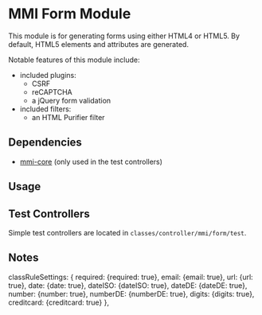 # MMI Form Module

This module is for generating forms using either HTML4 or HTML5.
By default, HTML5 elements and attributes are generated.

Notable features of this module include:

* included plugins:
    * CSRF
    * reCAPTCHA
	* a jQuery form validation
* included filters:
    * an HTML Purifier filter

## Dependencies

* [mmi-core](http://github.com/memakeit/mmi-core) (only used in the test controllers)

## Usage

## Test Controllers
Simple test controllers are located in `classes/controller/mmi/form/test`.


## Notes

classRuleSettings: {
	required: {required: true},
	email: {email: true},
	url: {url: true},
	date: {date: true},
	dateISO: {dateISO: true},
	dateDE: {dateDE: true},
	number: {number: true},
	numberDE: {numberDE: true},
	digits: {digits: true},
	creditcard: {creditcard: true}
},
